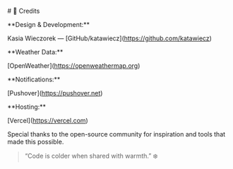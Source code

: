 \# 💎 Credits



\*\*Design \& Development:\*\*  

Kasia Wieczorek — \[GitHub/katawiecz](https://github.com/katawiecz)



\*\*Weather Data:\*\*  

\[OpenWeather](https://openweathermap.org)



\*\*Notifications:\*\*  

\[Pushover](https://pushover.net)



\*\*Hosting:\*\*  

\[Vercel](https://vercel.com)



Special thanks to the open-source community for inspiration and tools that made this possible.  

> “Code is colder when shared with warmth.” ❄️

